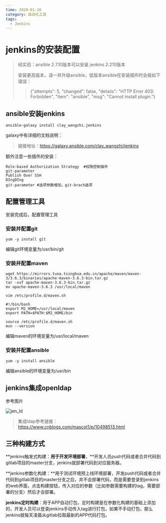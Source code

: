 ```yaml
---
time: 2020-01-16
category: 自动化工具
tags:
  - Jenkins
---
```


# jenkins的安装配置

> 经实验：ansible 2.7.10版本可以安装 jenkins 2.210版本
>
> 安装更高版本，请一并升级ansible，低版本ansible在安装插件时会报如下错误：
>
> > {"attempts": 5, "changed": false, "details": "HTTP Error 403: Forbidden", "item": "ansible", "msg": "Cannot install plugin."}

## ansible安装jenkins

```shell
ansible-galaxy install clay_wangzhi.jenkins
```

galaxy中有详细的文档说明：

> 链接地址：https://galaxy.ansible.com/clay_wangzhi/jenkins

额外注意一些插件的安装：

```
Role-based Authorization Strategy  #权限控制插件
git-parameter
Publish Over SSH
DIngDIng
git-parameter #选项参数增加，git-brach选项
```

## 配置管理工具

安装完成后，配置管理工具

### 安装并配置git

```shell
yum -y install git
```


编辑git环境变量为/usr/bin/git

### 安装并配置maven

```shell
wget https://mirrors.tuna.tsinghua.edu.cn/apache/maven/maven-3/3.6.3/binaries/apache-maven-3.6.3-bin.tar.gz
tar -xvf apache-maven-3.6.3-bin.tar.gz
mv apache-maven-3.6.3 /usr/local/maven
```

`vim /etc/profile.d/maven.sh`

```shell
#!/bin/bash
export M2_HOME=/usr/local/maven
export PATH=$PATH:$M2_HOME/bin
```

```
source /etc/profile.d/maven.sh
mvn --version
```

编辑maven的环境变量为/usr/local/maven

### 安装并配置ansible

```shell
yum -y install ansible
```

编辑ansible的环境变量为/usr/bin

## jenkins集成openldap

参考图片

![jen_ld](https://gitee.com/clay-wangzhi/blogImg/raw/master/blogImg/jen_ld.png)

> 集成ldap参考链接：https://www.cnblogs.com/mascot1/p/10498513.html

## 三种构建方式

**jenkins触发式构建：**用于开发环境部署**，**开发人员push代码或者合并代码到gitlab项目的master分支，jenkins就部署代码到对应服务器。

**jenkins参数化构建：**用于测试环境预上线环境部署，开发push代码或者合并代码到gitlab项目的master分支之后，并不会部署代码，而是需要登录到jenkins的web界面，点击构建按钮，传入对应的参数（比如参数需要构建的tag，需要部署的分支）然后才会部署。

**jenkins定时构建**：用于APP自动打包，定时构建是在参数化构建的基础上添加的，开发人员可以登录jenkins手动传入tag进行打包，如果不手动打包，那么jenkins就每天凌晨从gitlab拉取最新的APP代码打包。
